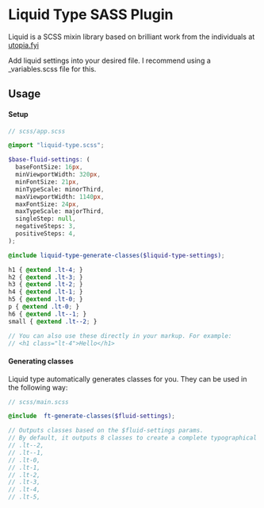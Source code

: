 # Liquid Type SASS Plugin

Liquid is a SCSS mixin library based on brilliant work from the individuals at [utopia.fyi](https://utopia.fyi/)

Add liquid settings into your desired file. I recommend using a _variables.scss file for this.

## Usage

#### Setup

```scss
// scss/app.scss

@import "liquid-type.scss";

$base-fluid-settings: (
  baseFontSize: 16px,
  minViewportWidth: 320px,
  minFontSize: 21px,
  minTypeScale: minorThird,
  maxViewportWidth: 1140px,
  maxFontSize: 24px,
  maxTypeScale: majorThird,
  singleStep: null,
  negativeSteps: 3,
  positiveSteps: 4,
);

@include liquid-type-generate-classes($liquid-type-settings);

h1 { @extend .lt-4; }
h2 { @extend .lt-3; }
h3 { @extend .lt-2; }
h4 { @extend .lt-1; }
h5 { @extend .lt-0; }
p { @extend .lt-0; }
h6 { @extend .lt--1; }
small { @extend .lt--2; }

// You can also use these directly in your markup. For example:
// <h1 class="lt-4">Hello</h1>
```

#### Generating classes
Liquid type automatically generates classes for you. They can be used in the following way:

```scss
// scss/main.scss

@include  ft-generate-classes($fluid-settings);

// Outputs classes based on the $fluid-settings params. 
// By default, it outputs 8 classes to create a complete typographical octave: 
// .lt--2,
// .lt--1,
// .lt-0,
// .lt-1,
// .lt-2,
// .lt-3,
// .lt-4,
// .lt-5,
```
